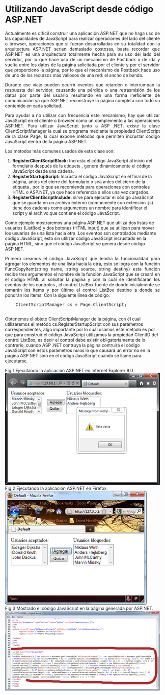 # Utilizando JavaScript desde código ASP.NET
<p align="justify">
Actualmente es difícil construir una aplicación ASP.NET que no haga uso de las capacidades de JavaScript para realizar operaciones del lado del cliente o browser, operaciones que si fueran desarrolladas en su totalidad con la arquitectura ASP.NET serian demasiado costosas, basta recordar que ASP.NET es una arquitectura totalmente hecha para su uso del lado del servidor, por lo que hace uso de un mecanismo de Postback o de ida y vuelta entre los datos de la página solicitada por el cliente y por el servidor que proporciono la página, por lo que el mecanismo de Postback hace uso de uno de los recursos más valiosos de una red: el ancho de banda.
</p>
<p align="justify">
Durante ese viaje pueden ocurrir eventos que retarden o interrumpan la respuesta del servidor, causando una pérdida o una retrasmisión de los datos por parte del usuario resultando en una forma ineficiente de comunicación ya que ASP.NET reconstruye la página completa con todo su contenido en cada solicitud.
</p>
<p align="justify">
Para ayudar a no utilizar con frecuencia este mecanismo, hay que utilizar JavaScript en el cliente o browser como un complemento a las operaciones ASP.NET. Para utilizar JavaScript junto a ASP .NET, existe la clase ClientScriptManager la cual se programa mediante la propiedad ClientScript de la clase Page, la cual expone métodos que permiten incrustar código JavaScript dentro de la página ASP.NET.
</p>
<p>
Los métodos más comunes usados de esta clase son:
<ol>
<li><b>RegisterClientScriptBlock:</b> Incrusta el código JavaScript al inicio del formulario después de la etiqueta
, genera dinámicamente el código JavaScript desde una cadena.</li>
<li><b>RegisterStartupScript:</b> Incrusta el código JavaScript en el final de la página, antes del cierre del formulario o sea antes del cierre de la etiqueta , por lo que se recomienda para operaciones con controles HTML o ASP.NET, ya que hace referencia a ellos una vez cargados.</li>
<li><b>RegisterClientScriptInclude:</b> sirve para ejecutar el código JavaScript que se guarda en un archivo externo (comúnmente con extensión .js) tiene dos cadenas como argumentos un nombre para identificar el script y el archivo que contiene el código JavaScript.
</li>
</ol>
Como ejemplo mostraremos una página ASP.NET que utiliza dos listas de usuarios (ListBox) y dos botones (HTML input) que se utilizan para mover los usuarios de una lista hacia otra. Los eventos son controlados mediante código JavaScript, esto sin utilizar código JavaScript incrustado en la página HTML, sino que el código JavaScript se genera desde código ASP.NET.
</p>
<p align="justify">
Primero creamos el código JavaScript que tendra la funcionalidad para agregar los elementos de una lista hacia la otra, esto se logra con la función FuncCopyItem(string name, string source, string destiny) esta función recibe tres argumentos el nombre de la función JavaScript que se creará en el código HTML al solicitar la página y con la cuál se identificaran los eventos de los controles , el control ListBox fuente de donde inicialmente se tomarán los items y por último el control ListBox destino a donde se pondrán los items. Con la siguiente línea de código:
</p>
<pre>
    ClientScriptManager cs = Page.ClientScript;
 </pre>
<p>
Obtenemos el objeto ClientScriptManager de la página, con él cual utilizaremos el metódo cs.RegisterStartupScript con sus parámetros correspondientes, algo importante por lo cuál usamos este metódo es por que para construir el código JavaScript utilizamos la propiedad ClientID del control ListBox, es decir el control debe existir obligatoriamente de lo contrario, cuando ASP .NET contruya la página contruirá el código JavaScript con estos parámetros nulos lo que causará un error no en la página ASP.NET sino en el código JavaScript cuando se llame para ejecutarse.
</p>
<div>Fig 1 Ejecutando la aplicación ASP.NET en Internet Explorer 9.0</div>
<img src="images/postJavaScript2.jpg"/>
<div>Fig 2 Ejecutando la aplicación ASP.NET en Firefox.</div>
<img src="images/postJavaScript3.jpg"/>
<div>Fig 3 Mostrado el código JavaScript en la página generada por ASP.NET.</div>
<img src="images/postJavaScript4.jpg"/>
